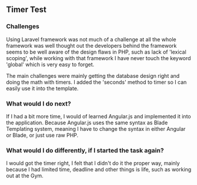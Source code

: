 ## Timer Test

### Challenges

Using Laravel framework was not much of a challenge at all the whole framework was well thought out
the developers behind the framework seems to be well aware of the design flaws in PHP, such as lack of
'lexical scoping', while working with that framework I have never touch the keyword 'global' which is very easy
to forget.

The main challenges were mainly getting the database design right and doing the math with timers.  I added the 'seconds' method to timer so I can easily use it into the template.

### What would I do next?

If I had a bit more time, I would of learned Angular.js and implemented it into the application.  Because Angular.js uses the same syntax as Blade Templating system, meaning I have to change the syntax in either Angular or Blade, or just use raw PHP.

### What would I do differently, if I started the task again?

I would got the timer right, I felt that I didn't do it the proper way, mainly because I had limited time, deadline and other things is life, such as working out at the Gym.